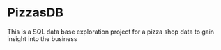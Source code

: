 # PizzasDB
This is a SQL data base exploration project for a pizza shop data to gain insight into the business
